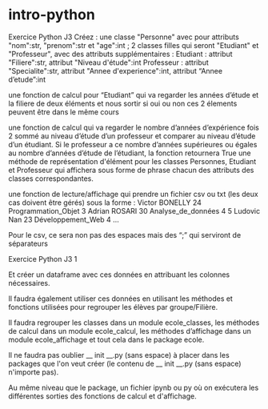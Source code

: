 # intro-python

Exercice Python J3
Créez :
une classe "Personne" avec pour attributs "nom":str, "prenom":str et "age":int
;
2 classes filles qui seront "Etudiant" et "Professeur", avec des attributs
supplémentaires :
Etudiant : attribut "Filiere":str, attribut "Niveau d'étude":int
Professeur : attribut "Specialite":str, attribut "Annee d'experience":int,
attribut “Annee d’etude”:int


une fonction de calcul pour “Etudiant” qui va regarder les années d’étude et la
filiere de deux éléments et nous sortir si oui ou non ces 2 élements peuvent
être dans le même cours

une fonction de calcul qui va regarder le nombre d’années d’expérience fois 2
sommé au niveau d’étude d’un professeur et comparer au niveau d’étude d’un
étudiant. Si le professeur a ce nombre d’années supérieures ou égales au
nombre d’années d’étude de l’étudiant, la fonction retournera True
une méthode de représentation d'élément pour les classes Personnes,
Etudiant et Professeur qui affichera sous forme de phrase chacun des attributs
des classes correspondantes.

une fonction de lecture/affichage qui prendre un fichier csv ou txt (les deux
cas doivent être gérés) sous la forme :
Victor BONELLY 24 Programmation_Objet 3
Adrian ROSARI 30 Analyse_de_données 4 5
Ludovic Nan 23 Développement_Web 4
…

Pour le csv, ce sera non pas des espaces mais des “;” qui serviront de
séparateurs

Exercice Python J3 1

Et créer un dataframe avec ces données en attribuant les colonnes
nécessaires.

Il faudra également utiliser ces données en utilisant les méthodes et fonctions
utilisées pour regrouper les élèves par groupe/Filière.

Il faudra regrouper les classes dans un module ecole_classes, les méthodes de
calcul dans un module ecole_calcul, les méthodes d’affichage dans un module
ecole_affichage et tout cela dans le package ecole.

Il ne faudra pas oublier __ init __.py (sans espace) à placer dans les packages que
l'on veut créer (le contenu de __ init __.py (sans espace) n'importe pas).

Au même niveau que le package, un fichier ipynb ou py où on exécutera les
différentes sorties des fonctions de calcul et d'affichage. 